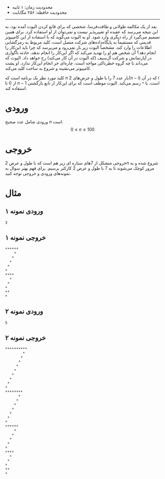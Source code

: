 + محدودیت زمان: ۱ ثانیه
+ محدودیت حافظه: ۲۵۶ مگابایت

----------
بعد از یک مکالمه طولانی و طاقت‌فرسا، شخصی که برای قانع کردن الیوت آمده بود،‌ به این نتیجه می‌رسد که عقیده او تغییرپذیر نیست و نمی‌توان از او استفاده کرد. برای همین تصمیم می‌گیرد از راه دیگری وارد شود. او به الیوت می‌گوید که با استفاده از این کامپیوتر قدیمی که مستقیماً به پایگاه‌داده‌های شرکت متصل است، کلید مربوط به رمزگشایی اطلاعات را وارد کند. مشخصاً الیوت زیر بار نمی‌رود و می‌پرسد که چرا باید این‌کار را انجام دهد؟ آن شخص هم او را تهدید می‌کند که اگر این‌کار را انجام ندهد، حادثه ناگواری در آپارتمانش و شرکت آل‌سیف (که الیوت در آن کار می‌کند) رخ خواهد داد. الیوت که می‌داند با چه گروه خطرناکی مواجه است، چاره‌ای جز انجام این‌کار ندارد. او پشت کامپیوتر می‌نشیند و شروع به ساخت کلید می‌کند.

کلید مورد نظر یک برنامه است که $n$ بار عدد $7$ را با طول و عرض‌های $2(n-i)$ که در آن $i$  از $0$ تا $n-1$ است، با `*` رسم می‌کند. الیوت موظف است که برای این‌کار از تابع بازگشتی استفاده کند.

# ورودی

ورودی شامل عدد صحیح $n$ است.
$$0\leq n \leq100$$

# خروجی

خروجی متشکل از $7$‌های ستاره ای زیر هم است که با طول و عرض $2n$ شروع شده و به مرور کوچک می‌شوند تا به $7$ با طول و عرض $2$ کارکتر برسیم. برای فهم بهتر سوال به نمونه‌های ورودی و خروجی توجه کنید.

# مثال

## ورودی نمونه ۱
```
3
```

## خروجی نمونه ۱
```
******
    *
   *
  *
 *
*
****
  *
 *
*
**
*
```

## ورودی نمونه ۲
```
5
```

## خروجی نمونه ۲
```
**********
        *
       *
      *
     *
    *
   *
  *
 *
*
********
      *
     *
    *
   *
  *
 *
*
******
    *
   *
  *
 *
*
****
  *
 *
*
**
*
```